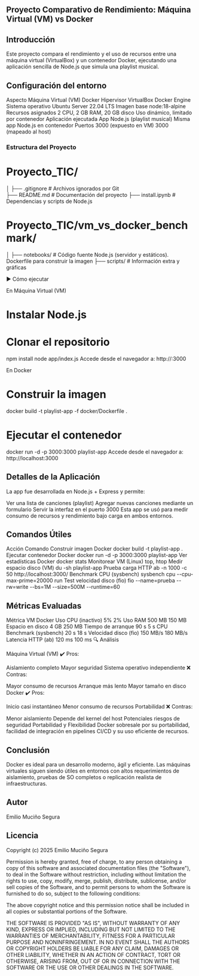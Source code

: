 ## Proyecto Comparativo de Rendimiento: Máquina Virtual (VM) vs Docker

## Introducción
Este proyecto compara el rendimiento y el uso de recursos entre una máquina virtual (VirtualBox) y un contenedor Docker, ejecutando una aplicación sencilla de Node.js que simula una playlist musical.

## Configuración del entorno
Aspecto	Máquina Virtual (VM)	Docker
Hipervisor	VirtualBox	Docker Engine
Sistema operativo	Ubuntu Server 22.04 LTS	Imagen base node:18-alpine
Recursos asignados	2 CPU, 2 GB RAM, 20 GB disco	Uso dinámico, limitado por contenedor
Aplicación ejecutada	App Node.js (playlist musical)	Misma app Node.js en contenedor
Puertos	3000 (expuesto en VM)	3000 (mapeado al host)


### Estructura del Proyecto
# Proyecto_TIC/  
│
├── .gitignore        # Archivos ignorados por Git        
├── README.md         # Documentación del proyecto
├── install.ipynb     # Dependencias y scripts de Node.js

# Proyecto_TIC/vm_vs_docker_benchmark/
│
├── notebooks/         # Código fuente Node.js (servidor y estáticos). Dockerfile para construir la imagen
├── scripts/           # Información extra y gráficas 


▶️ Cómo ejecutar

En Máquina Virtual (VM)
# Instalar Node.js
# Clonar el repositorio
npm install
node app/index.js
Accede desde el navegador a:
http://<ip-vm>:3000

En Docker
# Construir la imagen
docker build -t playlist-app -f docker/Dockerfile .

# Ejecutar el contenedor
docker run -d -p 3000:3000 playlist-app
Accede desde el navegador a:
http://localhost:3000

## Detalles de la Aplicación
La app fue desarrollada en Node.js + Express y permite:

Ver una lista de canciones (playlist)
Agregar nuevas canciones mediante un formulario
Servir la interfaz en el puerto 3000
Esta app se usó para medir consumo de recursos y rendimiento bajo carga en ambos entornos.

## Comandos Útiles
Acción	Comando
Construir imagen Docker	docker build -t playlist-app .
Ejecutar contenedor Docker	docker run -d -p 3000:3000 playlist-app
Ver estadísticas Docker	docker stats
Monitorear VM (Linux)	top, htop
Medir espacio disco (VM)	du -sh playlist-app
Prueba carga HTTP	ab -n 1000 -c 50 http://localhost:3000/
Benchmark CPU (sysbench)	sysbench cpu --cpu-max-prime=20000 run
Test velocidad disco (fio)	fio --name=prueba --rw=write --bs=1M --size=500M --runtime=60

## Métricas Evaluadas
Métrica	VM	Docker
Uso CPU (inactivo)	5%	2%
Uso RAM	500 MB	150 MB
Espacio en disco	4 GB	250 MB
Tiempo de arranque	90 s	5 s
CPU Benchmark (sysbench)	20 s	18 s
Velocidad disco (fio)	150 MB/s	180 MB/s
Latencia HTTP (ab)	120 ms	100 ms
🔍 Análisis

Máquina Virtual (VM)
✔️ Pros:

Aislamiento completo
Mayor seguridad
Sistema operativo independiente
❌ Contras:

Mayor consumo de recursos
Arranque más lento
Mayor tamaño en disco
Docker
✔️ Pros:

Inicio casi instantáneo
Menor consumo de recursos
Portabilidad
❌ Contras:

Menor aislamiento
Depende del kernel del host
Potenciales riesgos de seguridad
Portabilidad y Flexibilidad
Docker sobresale por su portabilidad, facilidad de integración en pipelines CI/CD y su uso eficiente de recursos.

## Conclusión
Docker es ideal para un desarrollo moderno, ágil y eficiente.
Las máquinas virtuales siguen siendo útiles en entornos con altos requerimientos de aislamiento, pruebas de SO completos o replicación realista de infraestructuras.

## Autor
Emilio Muciño Segura

## Licencia
Copyright (c) 2025 Emilio Muciño Segura

Permission is hereby granted, free of charge, to any person obtaining a copy
of this software and associated documentation files (the "Software"), to deal
in the Software without restriction, including without limitation the rights
to use, copy, modify, merge, publish, distribute, sublicense, and/or sell
copies of the Software, and to permit persons to whom the Software is
furnished to do so, subject to the following conditions:

The above copyright notice and this permission notice shall be included in all
copies or substantial portions of the Software.

THE SOFTWARE IS PROVIDED "AS IS", WITHOUT WARRANTY OF ANY KIND, EXPRESS OR
IMPLIED, INCLUDING BUT NOT LIMITED TO THE WARRANTIES OF MERCHANTABILITY,
FITNESS FOR A PARTICULAR PURPOSE AND NONINFRINGEMENT. IN NO EVENT SHALL THE
AUTHORS OR COPYRIGHT HOLDERS BE LIABLE FOR ANY CLAIM, DAMAGES OR OTHER
LIABILITY, WHETHER IN AN ACTION OF CONTRACT, TORT OR OTHERWISE, ARISING FROM,
OUT OF OR IN CONNECTION WITH THE SOFTWARE OR THE USE OR OTHER DEALINGS IN THE
SOFTWARE.

